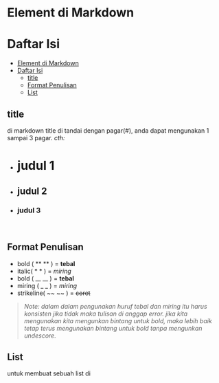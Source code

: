Element di Markdown
=

# Daftar Isi

- [Element di Markdown](#element-di-markdown)
- [Daftar Isi](#daftar-isi)
  - [title](#title)
  - [Format Penulisan](#format-penulisan)
  - [List](#list)

## title

di markdown title di tandai dengan pagar(#), anda dapat mengunakan 1 sampai 3 pagar.
*cth:*
- # judul 1

- ## judul 2

- ### judul 3

<br>

## Format Penulisan

- bold ( \*\* \*\* ) = **tebal**
- italic( \* \* ) = *miring*
- bold ( \_\_ \_\_ ) = **tebal**
- miring ( \_ \_ ) = *miring*
- strikeline( \~~ \~~ ) = ~~coret~~

> *Note: dalam dalam pengunakan huruf tebal dan miring itu harus konsisten jika tidak maka tulisan di anggap error.*
> *jika kita mengunakan kita mengunkan bintang untuk bold, maka lebih baik tetap terus mengunakan bintang untuk bold tanpa mengunkan undescore.*

## List

untuk membuat sebuah list di
